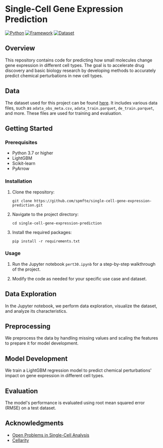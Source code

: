 # Single-Cell Gene Expression Prediction

[![Python](https://img.shields.io/badge/Python-3.7%2B-blue.svg)](https://www.python.org/downloads/)
[![Framework](https://img.shields.io/badge/Framework-LightGBM-orange.svg)](https://lightgbm.readthedocs.io/en/latest/)
[![Dataset](https://img.shields.io/badge/Dataset-Single_Cell_Perturbations-green.svg)](https://www.kaggle.com/competitions/open-problems-single-cell-perturbations/data)

## Overview

This repository contains code for predicting how small molecules change gene expression in different cell types. The goal is to accelerate drug discovery and basic biology research by developing methods to accurately predict chemical perturbations in new cell types. 

## Data

The dataset used for this project can be found [here](https://www.kaggle.com/competitions/open-problems-single-cell-perturbations/data). It includes various data files, such as `adata_obs_meta.csv`, `adata_train.parquet`, `de_train.parquet`, and more. These files are used for training and evaluation.

## Getting Started

### Prerequisites

- Python 3.7 or higher
- LightGBM
- Scikit-learn
- PyArrow

### Installation

1. Clone the repository:

   ```shell
   git clone https://github.com/spmfte/single-cell-gene-expression-prediction.git
   ```

2. Navigate to the project directory:

   ```shell
   cd single-cell-gene-expression-prediction
   ```

3. Install the required packages:

   ```shell
   pip install -r requirements.txt
   ```

### Usage

1. Run the Jupyter notebook `pert30.ipynb` for a step-by-step walkthrough of the project.

2. Modify the code as needed for your specific use case and dataset.

## Data Exploration

In the Jupyter notebook, we perform data exploration, visualize the dataset, and analyze its characteristics.

## Preprocessing

We preprocess the data by handling missing values and scaling the features to prepare it for model development.

## Model Development

We train a LightGBM regression model to predict chemical perturbations' impact on gene expression in different cell types.

## Evaluation

The model's performance is evaluated using root mean squared error (RMSE) on a test dataset.

## Acknowledgments

- [Open Problems in Single-Cell Analysis](https://www.openproblems.com/cellarity-competition)
- [Cellarity](https://www.cellarity.com/)

